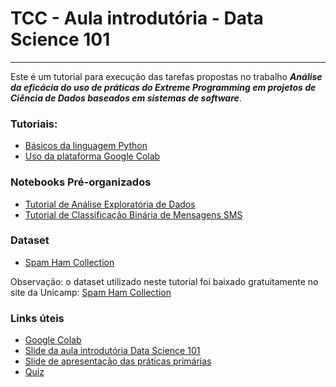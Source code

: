 # TCC - Aula introdutória - Data Science 101
<hr>

Este é um tutorial para execução das tarefas propostas no trabalho _**Análise da eficácia 
do uso de práticas do Extreme Programming em projetos de Ciência de Dados baseados em 
sistemas de software**_.

### Tutoriais:
* [Básicos da linguagem Python](basics/notebooks/PythonBasics.ipynb)
* [Uso da plataforma Google Colab](TutorialGoogleColab.pdf)

### Notebooks Pré-organizados
* [Tutorial de Análise Exploratória de Dados](ExploratoryDataAnalysis.ipynb)
* [Tutorial de Classificação Binária de Mensagens SMS](BinaryClassification.ipynb)

### Dataset
* [Spam Ham Collection](data/SMSSpamCollection.txt)

Observação: o dataset utilizado neste tutorial foi baixado gratuitamente no site
da Unicamp: [Spam Ham Collection](https://www.dt.fee.unicamp.br/~tiago/smsspamcollection/)

### Links úteis
* [Google Colab](https://colab.research.google.com/)
* [Slide da aula introdutória Data Science 101](https://docs.google.com/presentation/d/1PK1ObGxv-CueOz3c7KRcRhES7NUW1hEmlp2cHBT8K4M/edit?usp=sharing)
* [Slide de apresentação das práticas primárias](https://docs.google.com/presentation/d/1Lfi8uzks0oQfzP5R-oshptx7a8_x9LGgjpBfxLY7GVM/edit?usp=sharing)
* [Quiz](https://forms.gle/Scy1ZcQeMv6JrkeL8)
